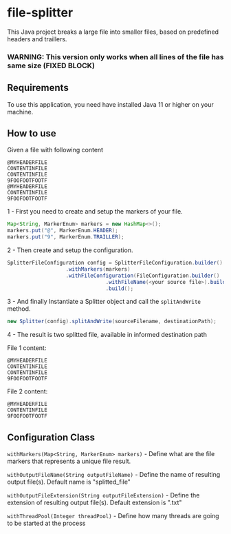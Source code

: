 # file-splitter
This Java project breaks a large file into smaller files, based on predefined headers and traillers.

### **WARNING**: This version only works when all lines of the file has same size **(FIXED BLOCK)**

## Requirements
To use this application, you need have installed Java 11 or higher on your machine.

## How to use

Given a file with following content

```
@MYHEADERFILE
CONTENTINFILE
CONTENTINFILE
9FOOFOOTFOOTF
@MYHEADERFILE
CONTENTINFILE
9FOOFOOTFOOTF
```
1 - First you need to create and setup the markers of your file.


```java
Map<String, MarkerEnum> markers = new HashMap<>();
markers.put("@", MarkerEnum.HEADER);
markers.put("9", MarkerEnum.TRAILLER);
```



2 - Then create and setup the configuration.

```java
SplitterFileConfiguration config = SplitterFileConfiguration.builder()
				   .withMarkers(markers)
				   .withFileConfiguration(FileConfiguration.builder()
								.withFileName(<your source file>).build())
								.build();
```

3 - And finally Instantiate a Splitter object and call the ``splitAndWrite`` method.

```java
new Splitter(config).splitAndWrite(sourceFilename, destinationPath);
```
4 - The result is two splitted file, available in informed destination path

File 1 content:

```
@MYHEADERFILE
CONTENTINFILE
CONTENTINFILE
9FOOFOOTFOOTF

```

File 2 content:

```
@MYHEADERFILE
CONTENTINFILE
9FOOFOOTFOOTF
```

## Configuration Class
``withMarkers(Map<String, MarkerEnum> markers)`` - Define what are the file markers that represents a unique file result.

``withOutputFileName(String outputFileName)`` - Define the name of resulting output file(s). Default name is "splitted_file"

``withOutputFileExtension(String outputFileExtension)`` - Define the extension of resulting output file(s). Default extension is ".txt"

``withThreadPool(Integer threadPool)`` - Define how many threads are going to be started at the process